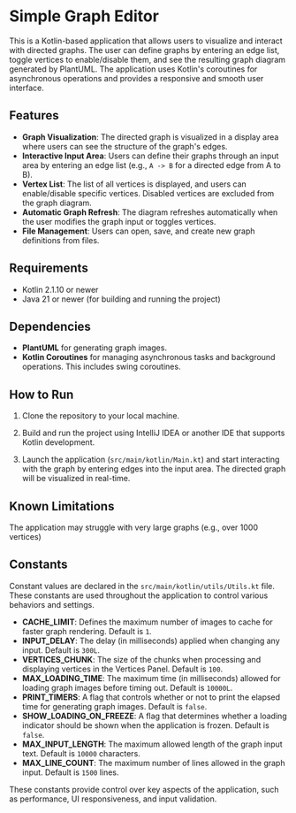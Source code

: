 # Simple Graph Editor

This is a Kotlin-based application that allows users to visualize and interact with directed graphs. The user can define graphs by entering an edge list, toggle vertices to enable/disable them, and see the resulting graph diagram generated by PlantUML. The application uses Kotlin's coroutines for asynchronous operations and provides a responsive and smooth user interface.

## Features

- **Graph Visualization**: The directed graph is visualized in a display area where users can see the structure of the graph's edges.
- **Interactive Input Area**: Users can define their graphs through an input area by entering an edge list (e.g., `A -> B` for a directed edge from A to B).
- **Vertex List**: The list of all vertices is displayed, and users can enable/disable specific vertices. Disabled vertices are excluded from the graph diagram.
- **Automatic Graph Refresh**: The diagram refreshes automatically when the user modifies the graph input or toggles vertices.
- **File Management**: Users can open, save, and create new graph definitions from files.
  
## Requirements

- Kotlin 2.1.10 or newer
- Java 21 or newer (for building and running the project)

## Dependencies

- **PlantUML** for generating graph images.
- **Kotlin Coroutines** for managing asynchronous tasks and background operations. This includes swing coroutines.

## How to Run

1. Clone the repository to your local machine.

2. Build and run the project using IntelliJ IDEA or another IDE that supports Kotlin development.

3. Launch the application (`src/main/kotlin/Main.kt`) and start interacting with the graph by entering edges into the input area. The directed graph will be visualized in real-time.

## Known Limitations

The application may struggle with very large graphs (e.g., over 1000 vertices)

## Constants

Constant values are declared in the `src/main/kotlin/utils/Utils.kt` file. These constants are used throughout the application to control various behaviors and settings.

- **CACHE_LIMIT**: Defines the maximum number of images to cache for faster graph rendering. Default is `1`.
- **INPUT_DELAY**: The delay (in milliseconds) applied when changing any input. Default is `300L`.
- **VERTICES_CHUNK**: The size of the chunks when processing and displaying vertices in the Vertices Panel. Default is `100`.
- **MAX_LOADING_TIME**: The maximum time (in milliseconds) allowed for loading graph images before timing out. Default is `10000L`.
- **PRINT_TIMERS**: A flag that controls whether or not to print the elapsed time for generating graph images. Default is `false`.
- **SHOW_LOADING_ON_FREEZE**: A flag that determines whether a loading indicator should be shown when the application is frozen. Default is `false`.
- **MAX_INPUT_LENGTH**: The maximum allowed length of the graph input text. Default is `10000` characters.
- **MAX_LINE_COUNT**: The maximum number of lines allowed in the graph input. Default is `1500` lines.

These constants provide control over key aspects of the application, such as performance, UI responsiveness, and input validation.
